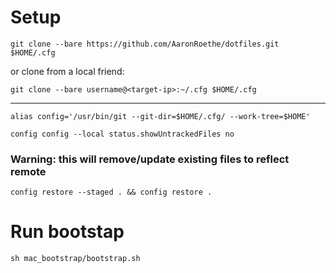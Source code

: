 # Setup
`git clone --bare https://github.com/AaronRoethe/dotfiles.git $HOME/.cfg`

or clone from a local friend:

`git clone --bare username@<target-ip>:~/.cfg $HOME/.cfg`

---

`alias config='/usr/bin/git --git-dir=$HOME/.cfg/ --work-tree=$HOME'`

`config config --local status.showUntrackedFiles no`

### Warning: this will remove/update existing files to reflect remote
`config restore --staged . && config restore .`

# Run bootstap
`sh mac_bootstrap/bootstrap.sh`
